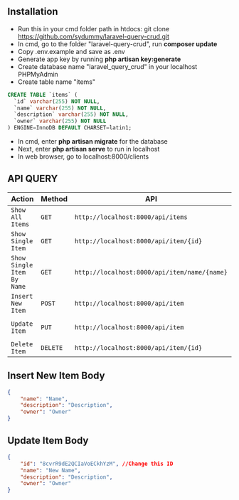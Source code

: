 ## Installation

-   Run this in your cmd folder path in htdocs: git clone https://github.com/sydummy/laravel-query-crud.git
-   In cmd, go to the folder "laravel-query-crud", run **composer update**
-   Copy .env.example and save as .env
-   Generate app key by running **php artisan key:generate**
-   Create database name "laravel_query_crud" in your localhost PHPMyAdmin
-   Create table name "items"

```sql
CREATE TABLE `items` (
  `id` varchar(255) NOT NULL,
  `name` varchar(255) NOT NULL,
  `description` varchar(255) NOT NULL,
  `owner` varchar(255) NOT NULL
) ENGINE=InnoDB DEFAULT CHARSET=latin1;
```

-   In cmd, enter **php artisan migrate** for the database
-   Next, enter **php artisan serve** to run in localhost
-   In web browser, go to localhost:8000/clients

## API QUERY

| Action                     | Method   | API                                          | Headers                                                     | Body             |
| -------------------------- | -------- | -------------------------------------------- | ----------------------------------------------------------- | ---------------- |
| `Show All Items`           | `GET`    | `http://localhost:8000/api/items`            |                                                             |                  |
| `Show Single Item`         | `GET`    | `http://localhost:8000/api/item/{id}`        |                                                             |                  |
| `Show Single Item By Name` | `GET`    | `http://localhost:8000/api/item/name/{name}` |                                                             |                  |
| `Insert New Item`          | `POST`   | `http://localhost:8000/api/item`             | `Acceptapplication/json`<br> `Content-Typeapplication/json` | `See Body Below` |
| `Update Item`              | `PUT`    | `http://localhost:8000/api/item`             | `Acceptapplication/json`<br> `Content-Typeapplication/json` | `See Body Below` |
| `Delete Item`              | `DELETE` | `http://localhost:8000/api/item/{id}`        |                                                             |                  |

## Insert New Item Body

```json
{
    "name": "Name",
    "description": "Description",
    "owner": "Owner"
}
```

## Update Item Body

```json
{
    "id": "8cvrR9dE2QCIaVoECkhYzM", //Change this ID
    "name": "New Name",
    "description": "Description",
    "owner": "Owner"
}
```

